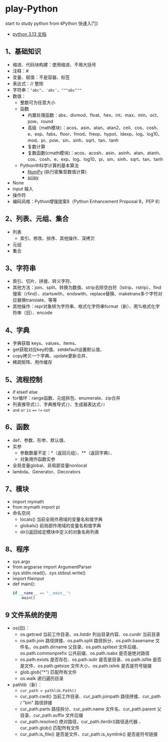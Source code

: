 # play-Python

start to study python from 《Python 快速入门》

- [python 3.13 文档](https://docs.python.org/zh-cn/3.13/reference/index.html)

## 1、基础知识
- 缩进、代码块构建：使用缩进、不用大括号
- 注释：#
- 变量、赋值：不是容器、标签
- 表达式：// 整除
- 字符串：`"abc"`、`'abc'`、`"""abc"""`
- 数值：
  - 整数可为任意大小
  - 函数
    - 内置处理函数：abs、divmod、float、hex、int、max、min、oct、pow、round
    - 高级（math模块）：acos、asin、atan、atan2、ceil、cos、cosh、e、exp、fabs、floor、fmod、frexp、hypot、ldexp、log、log10、mod、pi、pow、sin、sinh、sqrt、tan、tanh
    - 复数计算
    - 复数函数(cmath模块)：acos、acosh、asin、asinh、atan、atanh、cos、cosh、e、exp、log、log10、pi、sin、sinh、sqrt、tan、tanh
  - Python中科学计算的基本算法
    - [NumPy](https://numpy.org/) (执行密集型数值计算)
    - [scipy](https://scipy.org/)
- None
- input 输入
- 操作符
- 编码风格：Python增强提案8​（Python Enhancement Proposal 8，PEP 8）

## 2、列表、元组、集合
- 列表
  - 索引、修改、排序、其他操作、深拷贝
- 元组
- 集合

## 3、字符串
- 索引、切片、拼接、转义字符、
- 其他方法：join、split、转换为数值、strip去除空白符（lstrip、rstrip）、find搜索（rfind）、startswith、endswith、replace替换、maketrans多个字符对应替换translate、等等
- 其他操作：repr对象转为字符串、格式化字符串format（新）、用%格式化字符串（旧）、encode

## 4、字典
- 字典获取 keys、values、items、
- get获取对应key的值、setdefault设置默认值、
- copy拷贝一个字典、update更新合并、
- 稀疏矩阵、用作缓存

## 5、流程控制
- if elseif else
- for循环：range函数、元组拆包、enumerate、zip合并
- 列表推导式`[]`、字典推导式`{}`、生成器表达式`()`
- `and` `or` `is` `==` `!=` `not`

## 6、函数
- def、参数、形参、默认值、
- 实参
  - 参数数量不定：*（返回元组）、**（返回字典）、
  - 对象用作函数实参
- 全局变量global、非局部变量nonlocal
- lambda、Generator、Decorators

## 7、模块
- import mymath
- from mymath import pi
- 命名空间
  - locals() 当前全局作用域的变量名和值字典
  - globals() 前局部作用域的变量名和值字典
  - dir()返回给定模块中定义的对象名称列表

## 8、程序
- sys.argv
- from argparse import ArgumentParser
- sys.stdin.read()、sys.stdout.write()
- import fileinput
- def main():
  ```python
  if __name__ == "__main__":
      main()
  ```
## 9 文件系统的使用
- os(旧)：
  - os.getcwd 当前工作目录、os.listdir 列出目录内容、os.curdir 当前目录
  - os.path.join 路径拼接、os.path.split 路径拆分、os.path.basename 文件名、os.path.dirname 父目录、os.path.splitext 文件后缀、os.path.commonprefix 公共前缀、os.path.isabs 是否是绝对路径
  - os.path.exists 是否存在、os.path.isdir 是否是目录、os.path.isfile 是否是文件、os.path.getsize 文件大小、os.path.islink 是否是符号链接
  - glob.glob("*") 匹配所有文件
  - os.walk 递归遍历目录
- pathlib（新）：
  - `cur_path = pathlib.Path()`
  - cur_path.cwd() 当前工作目录、cur_path.joinpath 路径拼接、cur_path / "bin" 路径拼接
  - cur_path.parts 路径拆分、cur_path.name 文件名、cur_path.parent 父目录、cur_path.suffix 文件后缀
  - cur_path.resolve() 绝对路径、cur_path.iterdir()路径迭代器 、cur_path.glob() 匹配所有文件
  - cur_path.is_file() 是否是文件、cur_path.is_symlink() 是否是符号链接
